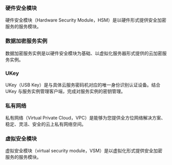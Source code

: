 ### 硬件安全模块
硬件安全模块（Hardware Security Module，HSM）是以硬件形式提供安全加密服务的服务模块。

### 数据加密服务实例
数据加密服务实例是以硬件安全模块为基础、以虚拟化服务器形式提供的云加密服务实例。

### UKey
UKey（USB Key）是与具体云服务密码机对应的唯一身份识别认证设备。结合 UKey 与服务实例管理客户端，完成对服务实例的密钥管理。

### 私有网络
私有网络（Virtual Private Cloud，VPC）是能够为您提供全方位网络解决方案、稳定、灵活、安全的云上私有网络空间。

### 虚拟安全模块
虚拟安全模块（virtual security module，VSM）是以虚拟化形式提供安全加密服务的服务模块。
